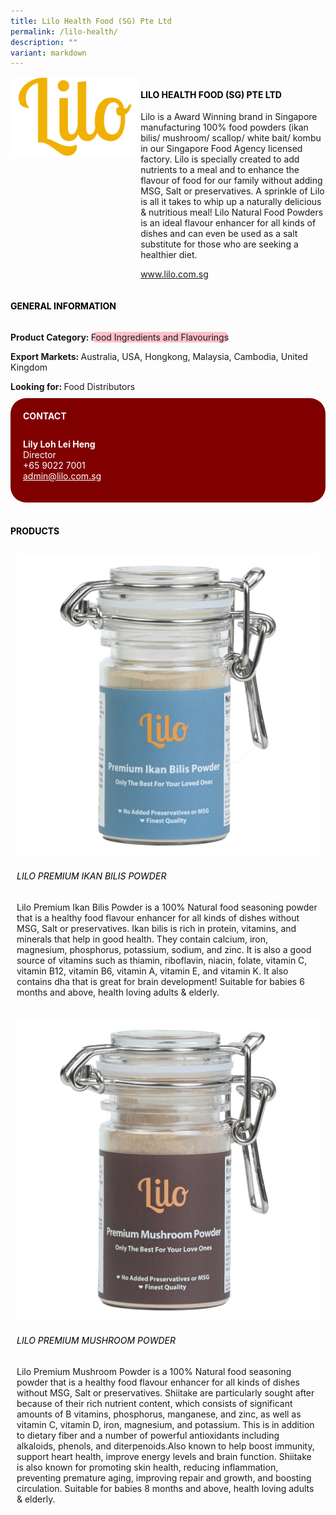 ```yaml
---
title: Lilo Health Food (SG) Pte Ltd
permalink: /lilo-health/
description: ""
variant: markdown
---
```

<div class="flex-paragraph">
	<div style="display: flex; flex-wrap: wrap;" class="flex-container">
		<div style="flex: 1 1 40%; display: block;" class="card sgds">
			<img src="/images/lilo_health_logo.jpg">
		</div>
		<div style="flex: 1 1 58%; display: block; margin-left: 3px" class="card-sgds">
			<h4 style="text-transform: uppercase; color: black;"><b>Lilo Health Food (SG) Pte Ltd</b></h4>
			<p>Lilo is a Award Winning brand in Singapore manufacturing 100% food powders (ikan bilis/ mushroom/ scallop/ white bait/ kombu in our Singapore Food Agency licensed factory. Lilo is specially created to add nutrients to a meal and to enhance the flavour of food for our family without adding MSG, Salt or preservatives. A sprinkle of Lilo is all it takes to whip up a naturally delicious &amp; nutritious meal! Lilo Natural Food Powders is an ideal flavour enhancer for all kinds of dishes and can even be used as a salt substitute for those who are seeking a healthier diet.</p>
			<p><a target="_blank" href="https://www.lilo.com.sg">www.lilo.com.sg</a></p>
		</div>
	</div>
</div>

<h4 style="text-transform: uppercase; color: black;">
	<b>General Information</b>
</h4>
<div style="display: flex; flex-wrap: wrap;" class="flex-container">
	<div style="flex: 1 1 65%; display: block; align-self: stretch" class="card sgds">
		<div class="flex-paragraph">
			<p>
				<b>Product Category: </b>
				<span style="background-color: pink; border-radius: 10px;">Food Ingredients and Flavourings</span>
			</p>
			<p>
				<b>Export Markets: </b>Australia, USA, Hongkong, Malaysia, Cambodia, United Kingdom
			</p>
			<p style="margin-bottom: 10px;">
				<b>Looking for: </b>Food Distributors
			</p>
		</div>
	</div>
	<div style="flex: 1 1 35%; padding: 10px; display: block; background-color: maroon; border-radius: 25px; align-self: center;" class="card sgds">
		<h4 style="color: white; margin-top: 10px; margin-left: 10px;">CONTACT</h4>
		<div class="flex-paragraph">
			<p style="padding: 10px; color: white;">
				<b>Lily Loh Lei Heng</b>
				<br>Director<br>+65 9022 7001<br>
				<a style="color: white;" href="mailto:admin@lilo.com.sg">admin@lilo.com.sg</a>
			</p>
		</div>
	</div>
</div>
<br>
<h4 style="text-transform: uppercase; color: black;">
	<b>Products</b>
</h4>
<div style="display: flex; flex-wrap: wrap;">
	<div style="flex: 1 1 47%; margin: 10px; display: block;" class="card sgds">
		<div style="display: block;" class="flex-image">
			<img src="/images/lilo_health_product_01.jpg">
		</div>
		<div class="flex-paragraph">
			<h6 style="text-transform: uppercase; color: black;">Lilo Premium Ikan Bilis Powder</h6>
			<p>Lilo Premium Ikan Bilis Powder is a 100% Natural food seasoning powder that is a healthy food flavour enhancer for all kinds of dishes without MSG, Salt or preservatives. Ikan bilis is rich in protein, vitamins, and minerals that help in good health. They contain calcium, iron, magnesium, phosphorus, potassium, sodium, and zinc. It is also a good source of vitamins such as thiamin, riboflavin, niacin, folate, vitamin C, vitamin B12, vitamin B6, vitamin A, vitamin E, and vitamin K. It also contains dha that is great for brain development! Suitable for babies 6 months and above, health loving  adults &amp; elderly.</p><p>
		</p></div>
	</div>
	<div style="flex: 1 1 47%; margin: 10px; display: block;" class="card sgds">
		<div style="display: block;" class="flex-image">
			<img src="/images/lilo_health_product_02.jpg">
		</div>
		<div class="flex-paragraph">
			<h6 style="text-transform: uppercase; color: black;">Lilo Premium Mushroom Powder</h6>
			<p>Lilo Premium Mushroom Powder is a 100% Natural food seasoning powder that is a healthy food flavour enhancer for all kinds of dishes without MSG, Salt or preservatives. Shiitake are particularly sought after because of their rich nutrient content, which consists of significant amounts of B vitamins, phosphorus, manganese, and zinc, as well as vitamin C, vitamin D, iron, magnesium, and potassium. This is in addition to dietary fiber and a number of powerful antioxidants including alkaloids, phenols, and diterpenoids.Also known to help boost immunity, support heart health, improve energy levels and brain function. Shiitake is also known for promoting skin health, reducing inflammation, preventing premature aging, improving repair and growth, and boosting circulation. Suitable for babies 8 months and above, health loving adults &amp; elderly.</p>
		</div>
	</div>
</div>